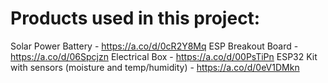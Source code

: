# Products used in this project:
Solar Power Battery - https://a.co/d/0cR2Y8Mq
ESP Breakout Board - https://a.co/d/06Spcjzn
Electrical Box - https://a.co/d/00PsTiPn
ESP32 Kit with sensors (moisture and temp/humidity) - https://a.co/d/0eV1DMkn
